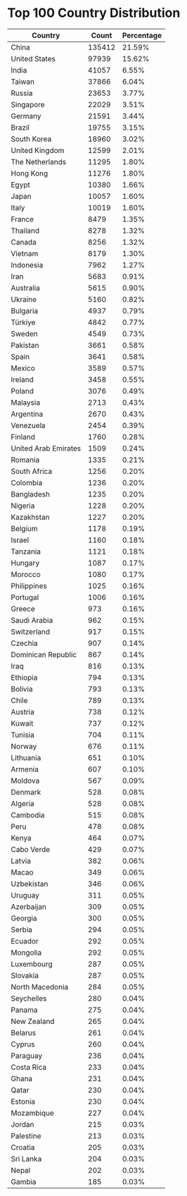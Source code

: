 # Top 100 Country Distribution
| Country | Count | Percentage |
|----|----|----|
| China | 135412 | 21.59% |
| United States | 97939 | 15.62% |
| India | 41057 | 6.55% |
| Taiwan | 37866 | 6.04% |
| Russia | 23653 | 3.77% |
| Singapore | 22029 | 3.51% |
| Germany | 21591 | 3.44% |
| Brazil | 19755 | 3.15% |
| South Korea | 18960 | 3.02% |
| United Kingdom | 12599 | 2.01% |
| The Netherlands | 11295 | 1.80% |
| Hong Kong | 11276 | 1.80% |
| Egypt | 10380 | 1.66% |
| Japan | 10057 | 1.60% |
| Italy | 10019 | 1.60% |
| France | 8479 | 1.35% |
| Thailand | 8278 | 1.32% |
| Canada | 8256 | 1.32% |
| Vietnam | 8179 | 1.30% |
| Indonesia | 7962 | 1.27% |
| Iran | 5683 | 0.91% |
| Australia | 5615 | 0.90% |
| Ukraine | 5160 | 0.82% |
| Bulgaria | 4937 | 0.79% |
| Türkiye | 4842 | 0.77% |
| Sweden | 4549 | 0.73% |
| Pakistan | 3661 | 0.58% |
| Spain | 3641 | 0.58% |
| Mexico | 3589 | 0.57% |
| Ireland | 3458 | 0.55% |
| Poland | 3076 | 0.49% |
| Malaysia | 2713 | 0.43% |
| Argentina | 2670 | 0.43% |
| Venezuela | 2454 | 0.39% |
| Finland | 1760 | 0.28% |
| United Arab Emirates | 1509 | 0.24% |
| Romania | 1335 | 0.21% |
| South Africa | 1256 | 0.20% |
| Colombia | 1236 | 0.20% |
| Bangladesh | 1235 | 0.20% |
| Nigeria | 1228 | 0.20% |
| Kazakhstan | 1227 | 0.20% |
| Belgium | 1178 | 0.19% |
| Israel | 1160 | 0.18% |
| Tanzania | 1121 | 0.18% |
| Hungary | 1087 | 0.17% |
| Morocco | 1080 | 0.17% |
| Philippines | 1025 | 0.16% |
| Portugal | 1006 | 0.16% |
| Greece | 973 | 0.16% |
| Saudi Arabia | 962 | 0.15% |
| Switzerland | 917 | 0.15% |
| Czechia | 907 | 0.14% |
| Dominican Republic | 867 | 0.14% |
| Iraq | 816 | 0.13% |
| Ethiopia | 794 | 0.13% |
| Bolivia | 793 | 0.13% |
| Chile | 789 | 0.13% |
| Austria | 738 | 0.12% |
| Kuwait | 737 | 0.12% |
| Tunisia | 704 | 0.11% |
| Norway | 676 | 0.11% |
| Lithuania | 651 | 0.10% |
| Armenia | 607 | 0.10% |
| Moldova | 567 | 0.09% |
| Denmark | 528 | 0.08% |
| Algeria | 528 | 0.08% |
| Cambodia | 515 | 0.08% |
| Peru | 478 | 0.08% |
| Kenya | 464 | 0.07% |
| Cabo Verde | 429 | 0.07% |
| Latvia | 382 | 0.06% |
| Macao | 349 | 0.06% |
| Uzbekistan | 346 | 0.06% |
| Uruguay | 311 | 0.05% |
| Azerbaijan | 309 | 0.05% |
| Georgia | 300 | 0.05% |
| Serbia | 294 | 0.05% |
| Ecuador | 292 | 0.05% |
| Mongolia | 292 | 0.05% |
| Luxembourg | 287 | 0.05% |
| Slovakia | 287 | 0.05% |
| North Macedonia | 284 | 0.05% |
| Seychelles | 280 | 0.04% |
| Panama | 275 | 0.04% |
| New Zealand | 265 | 0.04% |
| Belarus | 261 | 0.04% |
| Cyprus | 260 | 0.04% |
| Paraguay | 236 | 0.04% |
| Costa Rica | 233 | 0.04% |
| Ghana | 231 | 0.04% |
| Qatar | 230 | 0.04% |
| Estonia | 230 | 0.04% |
| Mozambique | 227 | 0.04% |
| Jordan | 215 | 0.03% |
| Palestine | 213 | 0.03% |
| Croatia | 205 | 0.03% |
| Sri Lanka | 204 | 0.03% |
| Nepal | 202 | 0.03% |
| Gambia | 185 | 0.03% |
